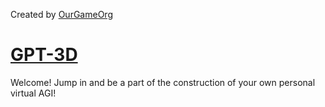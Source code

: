 Created by [OurGameOrg](https://github.com/OurGameOrg)

# [GPT-3D](http://gpt3d.ourgameorg.com)

Welcome! Jump in and be a part of the construction of your own personal virtual AGI!
